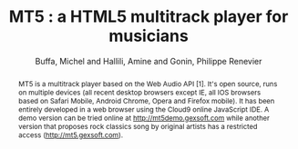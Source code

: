 --- 
  title: "MT5 : a HTML5 multitrack player for musicians" 
  abstract: "MT5 is a multitrack player based on the Web Audio API [1]. It's open source, runs on multiple devices (all recent desktop browsers except IE, all IOS browsers based on Safari Mobile, Android Chrome, Opera and Firefox mobile). It has been entirely developed in a web browser using the Cloud9 online JavaScript IDE. A demo version can be tried online at http://mt5demo.gexsoft.com while another version that proposes rock classics song by original artists has a restricted access (http://mt5.gexsoft.com)." 
  address: "Paris" 
  author: "Buffa, Michel and Hallili, Amine and Gonin, Philippe Renevier" 
  booktitle: "Proceedings of the International Web Audio Conference" 
  editor: "Goldszmidt, Samuel and Schnell, Norbert and Saiz, Victor and Matuszewski, Benjamin" 
  month: "Proceedings of the International Web Audio Conference"
  pages: "" 
  publisher: "IRCAM" 
  series: "WAC '15"
  type: "Poster"  
  year: "2015" 
  id: "2015_EA_18" 
  tags: year2015 
  pdflink: /_data/papers/pdf/2015/2015_18.pdf
  ISSN: Can't find it!
---